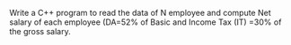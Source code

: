 
Write a C++ program to read the data of N employee and compute Net salary of each employee (DA=52% of Basic and Income Tax (IT) =30% of the gross salary.
